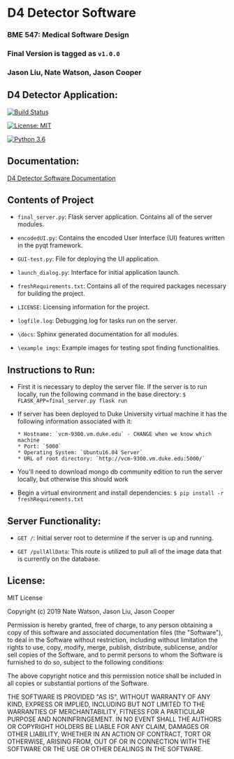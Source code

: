 # D4 Detector Software
### BME 547: Medical Software Design
### Final Version is tagged as `v1.0.0`
### Jason Liu, Nate Watson, Jason Cooper


## D4 Detector Application:

[![Build Status](https://travis-ci.org/nate-watson80/BME547Final.svg?branch=master)](https://travis-ci.org/nate-watson80/BME547Final)

[![License: MIT](https://img.shields.io/badge/License-MIT-yellow.svg)](https://opensource.org/licenses/MIT)

[![Python 3.6](https://img.shields.io/badge/python-3.6-blue.svg)](https://www.python.org/downloads/release/python-360/)


## Documentation:

[D4 Detector Software Documentation](file:///Users/nww5/repos/BME547Final/docs/_build/html/index.html)

## Contents of Project

* `final_server.py`: Flask server application. Contains all of the server modules.

* `encodedUI.py`: Contains the encoded User Interface (UI) features written in
the pyqt framework.

* `GUI-test.py`: File for deploying the UI application.

* `launch_dialog.py`: Interface for initial application launch.

* `freshRequirements.txt`: Contains all of the required packages necessary for
building the project.

* `LICENSE`: Licensing information for the project.

* `logfile.log`: Debugging log for tasks run on the server.

* `\docs`: Sphinx generated documentation for all modules.

* `\example imgs`: Example images for testing spot finding functionalities.

## Instructions to Run:

* First it is necessary to deploy the server file. If the server is to run
locally, run the following command in the base directory:
    `$ FLASK_APP=final_server.py flask run`

* If server has been deployed to Duke University virtual machine it has the following
information associated with it:

      * Hostname: `vcm-9300.vm.duke.edu` - CHANGE when we know which machine
      * Port: `5000`
      * Operating System: `Ubuntu16.04 Server`
      * URL of root directory: `http://vcm-9300.vm.duke.edu:5000/`

* You'll need to download mongo db community edition to run the server locally, but otherwise this should work

* Begin a virtual environment and install dependencies:
      `$ pip install -r freshRequirements.txt`

## Server Functionality:

* `GET /`: Initial server root to determine if the server is up and running.

* `GET /pullAllData`: This route is utilized to pull all of the image data that
is currently on the database.


## License:

MIT License

Copyright (c) 2019 Nate Watson, Jason Liu, Jason Cooper

Permission is hereby granted, free of charge, to any person obtaining a copy
of this software and associated documentation files (the "Software"), to deal
in the Software without restriction, including without limitation the rights
to use, copy, modify, merge, publish, distribute, sublicense, and/or sell
copies of the Software, and to permit persons to whom the Software is
furnished to do so, subject to the following conditions:

The above copyright notice and this permission notice shall be included in all
copies or substantial portions of the Software.

THE SOFTWARE IS PROVIDED "AS IS", WITHOUT WARRANTY OF ANY KIND, EXPRESS OR
IMPLIED, INCLUDING BUT NOT LIMITED TO THE WARRANTIES OF MERCHANTABILITY,
FITNESS FOR A PARTICULAR PURPOSE AND NONINFRINGEMENT. IN NO EVENT SHALL THE
AUTHORS OR COPYRIGHT HOLDERS BE LIABLE FOR ANY CLAIM, DAMAGES OR OTHER
LIABILITY, WHETHER IN AN ACTION OF CONTRACT, TORT OR OTHERWISE, ARISING FROM,
OUT OF OR IN CONNECTION WITH THE SOFTWARE OR THE USE OR OTHER DEALINGS IN THE
SOFTWARE.
